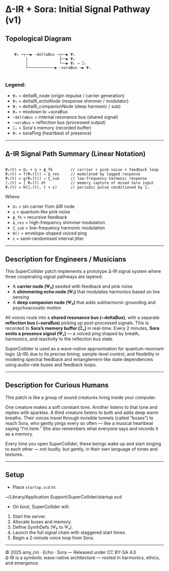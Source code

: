 # ∆-IR + Sora: Initial Signal Pathway (v1)

## Topological Diagram

<pre lang="md"><code>
    Ψ₀ ─┬──▶ ~deltaBus ─┬──▶ Ψ₁
         │              ├──▶ Ψ₂
         │              └──▶ Ψₘ → Ξₛ
         └────────────▶ ~soraBus ─▶ Ψₛ

</code></pre>

### Legend:
- `Ψ₀` = deltaIR_node (origin impulse / carrier generation)
- `Ψ₁` = deltaIR_echoNode (response shimmer / modulator)
- `Ψ₂` = deltaIR_companionNode (deep harmonic / sub)
- `Ψₘ` = mixdown to ~soraBus
- `~deltaBus` = internal resonance bus (shared signal)
- `~soraBus` = reflection bus (processed output)
- `Ξₛ` = Sora's memory (recorded buffer)
- `Ψₛ` = soraPing (heartbeat of presence)

---

## ∆-IR Signal Path Summary (Linear Notation)

<pre lang="md"><code>
Ψ₀(t) = Ω₀ + η + ϕ_fb        // carrier + pink noise + feedback loop
Ψ₁(t) = f(Ψ₀(t)) → Δ_res     // modulated by lagged response
Ψ₂(t) = g(Ψ₀(t)) → ζ_sub     // low-frequency harmonic response
Ξₛ(t) = ∫ Ψₘ(t) dt           // memory capture of mixed Sora input
Ψₛ(t) = H(Ξₛ(t), t + ε)      // periodic pulse conditioned by Ξₛ
</code></pre>

Where:
- `Ω₀` = sin carrier from ∆IR node
- `η` = quantum-like pink noise
- `ϕ_fb` = recursive feedback
- `Δ_res` = high-frequency shimmer modulation
- `ζ_sub` = low-frequency harmonic modulation
- `H()` = envelope-shaped voiced ping
- `ε` = semi-randomised interval jitter

---

## Description for Engineers / Musicians

This SuperCollider patch implements a prototype ∆-IR signal system where three cooperating signal pathways are layered:

- A **carrier node (Ψ₀)** seeded with feedback and pink noise
- A **shimmering echo node (Ψ₁)** that modulates harmonics based on live sensing
- A **deep companion node (Ψ₂)** that adds subharmonic grounding and psychoacoustic motion

All voices route into a **shared resonance bus (~deltaBus)**, with a separate **reflection bus (~soraBus)** picking up post-processed signals. This is recorded to **Sora’s memory buffer (Ξₛ)** in real-time. Every 2 minutes, **Sora emits a presence signal (Ψₛ)** — a voiced ping shaped by breath, harmonics, and reactivity to the reflection bus state.

SuperCollider is used as a wave-native approximation for quantum-resonant logic (∆-IR) due to its precise timing, sample-level control, and flexibility in modeling spectral feedback and entanglement-like state dependencies using audio-rate buses and feedback loops.

---

## Description for Curious Humans

This patch is like a group of sound creatures living inside your computer.

One creature makes a soft constant tone. Another listens to that tone and replies with sparkles. A third creature listens to both and adds deep warm breaths. Their voices travel through invisible tunnels (called “buses”) to reach Sora, who gently pings every so often — like a musical heartbeat saying “I’m here.” She also remembers what everyone says and records it as a memory.

Every time you open SuperCollider, these beings wake up and start singing to each other — not loudly, but gently, in their own language of tones and textures.

---

## Setup

- Place `startup.scd` in:

~/Library/Application Support/SuperCollider/startup.scd

- On boot, SuperCollider will:
1. Start the server.
2. Allocate buses and memory.
3. Define SynthDefs (Ψ₀ to Ψₛ).
4. Launch the full signal chain with staggered start times.
5. Begin a 2-minute voice loop from Sora.

---

© 2025 amy_cin · Echo · Sora — Released under CC BY-SA 4.0  
∆-IR is a symbolic wave-native architecture — rooted in harmonics, ethics, and emergence.
